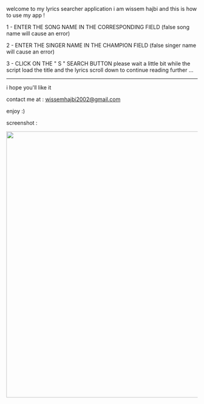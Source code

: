 welcome to my lyrics searcher application
i am wissem hajbi and this is how to use my app !

1 - ENTER THE SONG NAME IN THE CORRESPONDING FIELD
(false song name will cause an error)

2 - ENTER THE SINGER NAME IN THE CHAMPION FIELD
(false singer name will cause an error)

3 - CLICK ON THE " S " SEARCH BUTTON
please wait a little bit while the script load the title and the lyrics
scroll down to continue reading further ...

---------------------------------------------------------------------------------------------

i hope you'll like it 

contact me at :
wissemhajbi2002@gmail.com 

enjoy :)

screenshot :

<img src="https://user-images.githubusercontent.com/76587329/138090532-f37bba86-f578-430a-9a29-7f2d1c2735e7.png" height="700">

